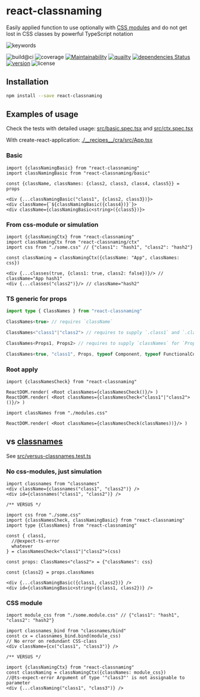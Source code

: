 # react-classnaming

Easily applied function to use optionally with [CSS modules](https://github.com/css-modules/css-modules) and do not get lost in CSS classes by powerful TypeScript notation

![keywords](https://img.shields.io/github/package-json/keywords/askirmas/react-classnaming) 

![build@ci](https://github.com/askirmas/react-classnaming/workflows/build/badge.svg?branch=main)
![coverage](https://img.shields.io/codecov/c/github/askirmas/react-classnaming)
[![Maintainability](https://api.codeclimate.com/v1/badges/6d424425b4bd07a77a43/maintainability)](https://codeclimate.com/github/askirmas/react-classnaming/issues)
[![quailty](https://img.shields.io/scrutinizer/quality/g/askirmas/react-classnaming/main)](https://scrutinizer-ci.com/g/askirmas/react-classnaming/)
[![dependencies Status](https://status.david-dm.org/gh/askirmas/react-classnaming.svg)](https://david-dm.org/askirmas/react-classnaming)
[![version](https://img.shields.io/npm/v/react-classnaming)](https://www.npmjs.com/package/react-classnaming)
![license](https://img.shields.io/npm/l/react-classnaming)

## Installation

```bash
npm install --save react-classnaming
```

## Examples of usage

Check the tests with detailed usage: [src/basic.spec.tsx](./src/basic.spec.tsx) and [src/ctx.spec.tsx](./src/ctx.spec.tsx)

With create-react-application: [./\_\_recipes\_\_/cra/src/App.tsx](./__recipes__/cra/src/App.tsx) 

### Basic

```tsx
import {classNamingBasic} from "react-classnaming"
import classNamingBasic from "react-classnaming/basic"

const {className, classNames: {class2, class3, class4, class5}} = props

<div {...classNamingBasic("class1", {class2, class3})}>
<div className={`${classNamingBasic({class4})}`}>
<div className={classNamingBasic<string>({class5})}>
```

### From css-module or simulation

```tsx
import {classNamingCtx} from "react-classnaming"
import classNamingCtx from "react-classnaming/ctx"
import css from "./some.css" // {"class1": "hash1", "class2": "hash2"}

const classNaming = classNamingCtx({className: "App", classNames: css})

<div {...classes(true, {class1: true, class2: false})}/> // className="App hash1"
<div {...classes("class2")}/> // className="hash2"
```

### TS generic for props 
```ts
import type { ClassNames } from "react-classnaming"

ClassNames<true> // requires `className`

ClassNames<"class1"|"class2"> // requires to supply `.class1` and `.class2`

ClassNames<Props1, Props2> // requires to supply `classNames` for `Props1` and `Props2` 

ClassNames<true, "class1", Props, typeof Component, typeof FunctionalComponent> //requires `className` and to supply `.class1`, `classNames` from `Props`, class component `Component` and function component `FunctionalComponent`
```

### Root apply
```tsx
import {classNamesCheck} from "react-classnaming"

ReactDOM.render( <Root classNames={classNamesCheck()}/> )
ReactDOM.render( <Root classNames={classNamesCheck<"class1"|"class2">()}/> )

import classNames from "./modules.css"

ReactDOM.render( <Root classNames={classNamesCheck(classNames))}/> )
```

## vs [classnames](https://github.com/JedWatson/classnames#readme)

See [src/versus-classnames.test.ts](./src/versus-classnames.test.ts)

### No css-modules, just simulation

```tsx
import classnames from "classnames"
<div className={classnames("class1", "class2")} />
<div id={classnames("class1", "class2")} />

/** VERSUS */

import css from "./some.css"
import {classNamesCheck, classNamingBasic} from "react-classnaming"
import type {ClassNames} from "react-classnaming"

const { class1,
  //@expect-ts-error
  whatever
} = classNamesCheck<"class1"|"class2">(css)

const props: ClassNames<"class2"> = {"classNames": css}

const {class2} = props.classNames

<div {...classNamingBasic({class1, class2})} />
<div id={classNamingBasic<string>({class1, class2})} />
```

### CSS module

```tsx
import module_css from "./some.module.css" // {"class1": "hash1", "class2": "hash2"}

import classnames_bind from "classnames/bind"
const cx = classnames_bind.bind(module_css)
// No error on redundant CSS-class
<div className={cx("class1", "class3")} />

/** VERSUS */

import {classNamingCtx} from "react-classnaming"
const classNaming = classNamingCtx({classNames: module_css})
//@ts-expect-error Argument of type '"class3"' is not assignable to parameter
<div {...classNaming("class1", "class3")} />
```
